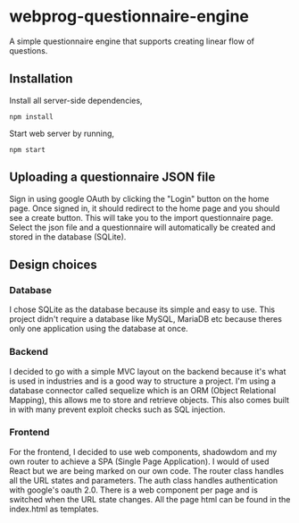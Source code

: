 # webprog-questionnaire-engine
A simple questionnaire engine that supports creating linear flow of questions.

## Installation
Install all server-side dependencies,
```
npm install
```

Start web server by running,
```
npm start
```

## Uploading a questionnaire JSON file
Sign in using google OAuth by clicking the "Login" button on the home page. Once signed in, it should redirect to the home page and you should see a create button. This will take you to the import questionnaire page. Select the json file and a questionnaire will automatically be created and stored in the database (SQLite).

## Design choices

### Database
I chose SQLite as the database because its simple and easy to use. This project didn't require a database like MySQL, MariaDB etc because theres only one application using the database at once.

### Backend
I decided to go with a simple MVC layout on the backend because it's what is used in industries and is a good way to structure a project. I'm using a database connector called sequelize which is an ORM (Object Relational Mapping), this allows me to store and retrieve objects. This also comes built in with many prevent exploit checks such as SQL injection.

### Frontend
For the frontend, I decided to use web components, shadowdom and my own router to achieve a SPA (Single Page Application). I would of used React but we are being marked on our own code. The router class handles all the URL states and parameters. The auth class handles authentication with google's oauth 2.0. There is a web component per page and is switched when the URL state changes. All the page html can be found in the index.html as templates.

